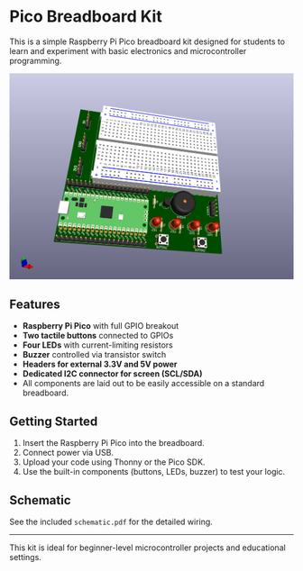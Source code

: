 # Pico Breadboard Kit

This is a simple Raspberry Pi Pico breadboard kit designed for students to learn and experiment with basic electronics and microcontroller programming.

![Pico Breadboard](pico-breadboard.png)

## Features

- **Raspberry Pi Pico** with full GPIO breakout
- **Two tactile buttons** connected to GPIOs
- **Four LEDs** with current-limiting resistors
- **Buzzer** controlled via transistor switch
- **Headers for external 3.3V and 5V power**
- **Dedicated I2C connector for screen (SCL/SDA)**
- All components are laid out to be easily accessible on a standard breadboard.

## Getting Started

1. Insert the Raspberry Pi Pico into the breadboard.
2. Connect power via USB.
3. Upload your code using Thonny or the Pico SDK.
4. Use the built-in components (buttons, LEDs, buzzer) to test your logic.

## Schematic

See the included `schematic.pdf` for the detailed wiring.

---

This kit is ideal for beginner-level microcontroller projects and educational settings.
